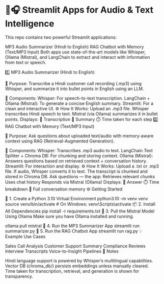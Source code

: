 # 🧠🎧 Streamlit Apps for Audio & Text Intelligence

This repo contains two powerful Streamlit applications:

MP3 Audio Summarizer (Hindi to English)
RAG Chatbot with Memory (Text/MP3 Input)
Both apps use state-of-the-art models like Whisper, Ollama (Mistral), and LangChain to extract and interact with information from text or speech.

1️⃣ MP3 Audio Summarizer (Hindi to English)

🎯 Purpose:
Transcribe a Hindi customer call recording (.mp3) using Whisper, and summarize it into bullet points in English using an LLM.

🧩 Components:
Whisper: For speech-to-text transcription.
LangChain + Ollama (Mistral): To generate a concise English summary.
Streamlit: For a clean and interactive UI.
⚙️ How It Works:
Upload an .mp3 file.
Whisper transcribes Hindi speech to text.
Mistral (via Ollama) summarizes it in bullet points.
Displays:
📝 Transcription
📌 Summary
⏱️ Time taken for each step
2️⃣ RAG Chatbot with Memory (Text/MP3 Input)

🎯 Purpose:
Ask questions about uploaded text/audio with memory-aware context using RAG (Retrieval-Augmented Generation).

🧩 Components:
Whisper: Transcribes .mp3 audio to text.
LangChain Text Splitter + Chroma DB: For chunking and storing context.
Ollama (Mistral): Answers questions based on retrieved context + conversation history.
Streamlit: For interaction and display.
⚙️ How It Works:
Upload a .txt or .mp3 file.
If audio, Whisper converts it to text.
The transcript is chunked and stored in Chroma DB.
Ask questions — the app:
Retrieves relevant chunks
Uses chat history
Responds via Mistral (Ollama)
Displays:
💬 Answer
⏱️ Time breakdown
🧠 Full conversation memory
⚙️ Getting Started

🐍 1. Create a Python 3.10 Virtual Environment
python3.10 -m venv venv
source venv/bin/activate  # On Windows: venv\Scripts\activate
📦 2. Install All Dependencies
pip install -r requirements.txt
🤖 3. Pull the Mistral Model Using Ollama
Make sure you have Ollama installed and running.

ollama pull mistral
🚀 4. Run the MP3 Summarizer App
streamlit run summarizer.py
💬 5. Run the RAG Chatbot App
streamlit run rag.py
💡 Example Use Cases

Sales Call Analysis
Customer Support Summary
Compliance Reviews
Interview Transcripts
Voice-to-Insight Pipelines
📝 Notes

Hindi language support is powered by Whisper’s multilingual capabilities.
Vector DB (chroma_db/) persists embeddings unless manually cleared.
Time taken for transcription, retrieval, and generation is shown for transparency.
